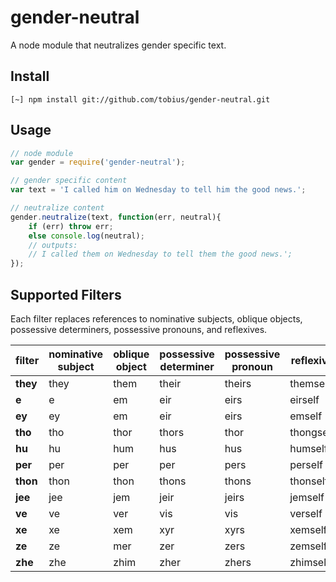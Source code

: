 
# gender-neutral

A node module that neutralizes gender specific text.

## Install

```shell
[~] npm install git://github.com/tobius/gender-neutral.git
```

## Usage

```javascript
// node module
var gender = require('gender-neutral');

// gender specific content
var text = 'I called him on Wednesday to tell him the good news.';

// neutralize content
gender.neutralize(text, function(err, neutral){
    if (err) throw err;
    else console.log(neutral);
    // outputs:
    // I called them on Wednesday to tell them the good news.';
});
```

## Supported Filters

Each filter replaces references to nominative subjects, oblique objects,
possessive determiners, possessive pronouns, and reflexives.

filter      | nominative subject    | oblique object    | possessive determiner | possessive pronoun    | reflexive
---         | ---                   | ---               | ---                   | ---                   | ---
__they__    | they  | them  | their | theirs    | themself
__e__       | e     | em    | eir   | eirs      | eirself
__ey__      | ey    | em    | eir   | eirs      | emself
__tho__     | tho   | thor  | thors | thor      | thongself
__hu__      | hu    | hum   | hus   | hus       | humself
__per__     | per   | per   | per   | pers      | perself
__thon__    | thon  | thon  | thons | thons     | thonself
__jee__     | jee   | jem   | jeir  | jeirs     | jemself
__ve__      | ve    | ver   | vis   | vis       | verself
__xe__      | xe    | xem   | xyr   | xyrs      | xemself
__ze__      | ze    | mer   | zer   | zers      | zemself
__zhe__     | zhe   | zhim  | zher  | zhers     | zhimself

